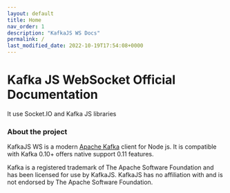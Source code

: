 ```yaml
---
layout: default
title: Home
nav_order: 1
description: "KafkaJS WS Docs"
permalink: /
last_modified_date: 2022-10-19T17:54:08+0000
---
```


# Kafka JS WebSocket Official Documentation

It use Socket.IO and Kafka JS libraries


### About the project

KafkaJS WS is a modern [Apache Kafka](https://kafka.apache.org/) client for Node js. It is compatible with Kafka 0.10+ offers native support 0.11 features.

Kafka is a registered trademark of The Apache Software Foundation and has been licensed for use by KafkaJS. KafkaJS has no affiliation with and is not endorsed by The Apache Software Foundation.


